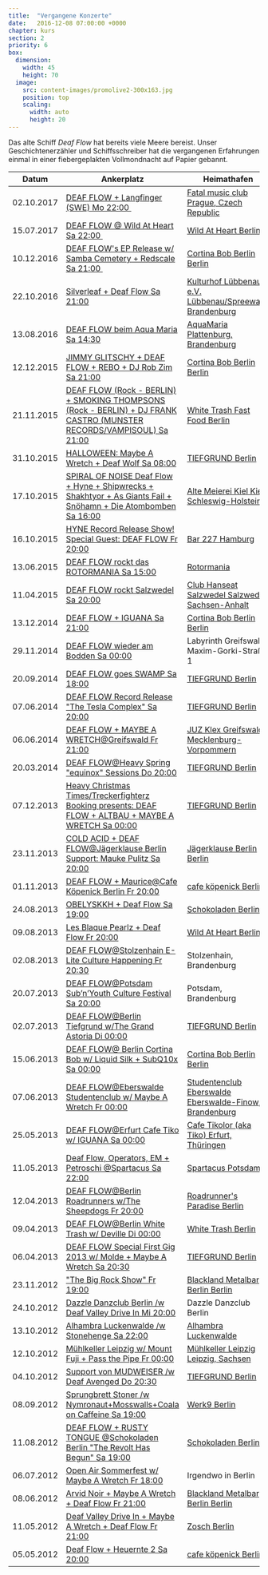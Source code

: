 ```yaml
---
title:  "Vergangene Konzerte"
date:   2016-12-08 07:00:00 +0000
chapter: kurs
section: 2
priority: 6
box:
  dimension:
    width: 45
    height: 70
  image:
    src: content-images/promolive2-300x163.jpg
    position: top
    scaling:
      width: auto
      height: 20
---
```


Das alte Schiff _Deaf Flow_ hat bereits viele Meere bereist. Unser Geschichten­erzähler und Schiffs­schreiber hat die vergangenen Erfahrungen einmal in einer fiebergeplakten Vollmondnacht auf Papier gebannt.

|**Datum**|**Ankerplatz**|**Heimathafen**|
|--- |--- |--- |
|02.10.2017|[DEAF FLOW + Langfinger (SWE) Mo 22:00 ](https://www.facebook.com/events/279316562473011/)|[Fatal music club Prague, Czech Republic](https://www.facebook.com/fatal.music.club/)|
|15.07.2017|[DEAF FLOW @ Wild At Heart Sa 22:00 ](https://www.facebook.com/events/1840293526220695/)|[Wild At Heart Berlin](https://www.facebook.com/wildatheartberlin/)|
|10.12.2016|[DEAF FLOW's EP Release w/ Samba Cemetery + Redscale Sa 21:00 ](https://www.facebook.com/events/1221993884487192/?acontext=%7B%22action_history%22%3A%22[%7B%5C%22surface%5C%22%3A%5C%22page%5C%22%2C%5C%22mechanism%5C%22%3A%5C%22main_list%5C%22%2C%5C%22extra_data%5C%22%3A%5C%22%7B%7D%5C%22%7D]%22%7D)|[Cortina Bob Berlin Berlin](https://www.facebook.com/CortinaBobBerlin/)|
|22.10.2016|[Silverleaf + Deaf Flow Sa 21:00](https://www.facebook.com/events/1034401943296493/?acontext=%7B%22action_history%22%3A%22[%7B%5C%22surface%5C%22%3A%5C%22page%5C%22%2C%5C%22mechanism%5C%22%3A%5C%22main_list%5C%22%2C%5C%22extra_data%5C%22%3A%5C%22%7B%7D%5C%22%7D]%22%7D)|[Kulturhof Lübbenau e.V. Lübbenau/Spreewald, Brandenburg](https://www.facebook.com/kulturhof.luebbenau/)|
|13.08.2016|[DEAF FLOW beim Aqua Maria Sa 14:30](https://www.facebook.com/events/1566361183656375/?acontext=%7B%22action_history%22%3A%22[%7B%5C%22surface%5C%22%3A%5C%22page%5C%22%2C%5C%22mechanism%5C%22%3A%5C%22main_list%5C%22%2C%5C%22extra_data%5C%22%3A%5C%22%7B%7D%5C%22%7D]%22%7D)|[AquaMaria Plattenburg, Brandenburg](https://www.facebook.com/aquamaria.festival/)|
|12.12.2015|[JIMMY GLITSCHY + DEAF FLOW + REBO + DJ Rob Zim Sa 21:00](https://www.facebook.com/events/628852717249600/?acontext=%7B%22action_history%22%3A%22[%7B%5C%22surface%5C%22%3A%5C%22page%5C%22%2C%5C%22mechanism%5C%22%3A%5C%22main_list%5C%22%2C%5C%22extra_data%5C%22%3A%5C%22%7B%7D%5C%22%7D]%22%7D)|[Cortina Bob Berlin Berlin](https://www.facebook.com/CortinaBobBerlin/)|
|21.11.2015|[DEAF FLOW (Rock - BERLIN) + SMOKING THOMPSONS (Rock - BERLIN) + DJ FRANK CASTRO (MUNSTER RECORDS/VAMPISOUL) Sa 21:00](https://www.facebook.com/events/385289788343412/?acontext=%7B%22action_history%22%3A%22[%7B%5C%22surface%5C%22%3A%5C%22page%5C%22%2C%5C%22mechanism%5C%22%3A%5C%22main_list%5C%22%2C%5C%22extra_data%5C%22%3A%5C%22%7B%7D%5C%22%7D]%22%7D)|[White Trаsh Fast Food Berlin](https://www.facebook.com/WhiteTrashFastFood/)|
|31.10.2015|[HALLOWEEN: Maybe A Wretch + Deaf Wolf Sa 08:00](https://www.facebook.com/events/569801159789130/?acontext=%7B%22action_history%22%3A%22[%7B%5C%22surface%5C%22%3A%5C%22page%5C%22%2C%5C%22mechanism%5C%22%3A%5C%22main_list%5C%22%2C%5C%22extra_data%5C%22%3A%5C%22%7B%7D%5C%22%7D]%22%7D)|[TIEFGRUND Berlin](https://www.facebook.com/TIEFGRUND/)|
|17.10.2015|[SPIRAL OF NOISE Deaf Flow + Hyne + Shipwrecks + Shakhtyor + As Giants Fail + Snöhamn + Die Atombomben Sa 16:00](https://www.facebook.com/events/428845057272594/?acontext=%7B%22action_history%22%3A%22[%7B%5C%22surface%5C%22%3A%5C%22page%5C%22%2C%5C%22mechanism%5C%22%3A%5C%22main_list%5C%22%2C%5C%22extra_data%5C%22%3A%5C%22%7B%7D%5C%22%7D]%22%7D)|[Alte Meierei Kiel Kiel, Schleswig-Holstein](https://www.facebook.com/altemeierei/)|
|16.10.2015|[HYNE Record Release Show! Special Guest: DEAF FLOW Fr 20:00](https://www.facebook.com/events/369857213213994/?acontext=%7B%22action_history%22%3A%22[%7B%5C%22surface%5C%22%3A%5C%22page%5C%22%2C%5C%22mechanism%5C%22%3A%5C%22main_list%5C%22%2C%5C%22extra_data%5C%22%3A%5C%22%7B%7D%5C%22%7D]%22%7D)|[Bar 227 Hamburg](https://www.facebook.com/Bar-227-94809557929/?rf=178974465568537)|
|13.06.2015|[DEAF FLOW rockt das ROTORMANIA Sa 15:00](https://www.facebook.com/events/1541202972796301/?acontext=%7B%22action_history%22%3A%22[%7B%5C%22surface%5C%22%3A%5C%22page%5C%22%2C%5C%22mechanism%5C%22%3A%5C%22main_list%5C%22%2C%5C%22extra_data%5C%22%3A%5C%22%7B%7D%5C%22%7D]%22%7D)|[Rotormania](http://zwanzig-zoll.de/rotormania/)|
|11.04.2015|[DEAF FLOW rockt Salzwedel Sa 20:00](https://www.facebook.com/events/725171820884524/?acontext=%7B%22action_history%22%3A%22[%7B%5C%22surface%5C%22%3A%5C%22page%5C%22%2C%5C%22mechanism%5C%22%3A%5C%22main_list%5C%22%2C%5C%22extra_data%5C%22%3A%5C%22%7B%7D%5C%22%7D]%22%7D)|[Club Hanseat Salzwedel Salzwedel, Sachsen-Anhalt](https://www.facebook.com/club.hanseat.salzwedel/)|
|13.12.2014|[DEAF FLOW + IGUANA Sa 21:00](https://www.facebook.com/events/271002873071843/?acontext=%7B%22action_history%22%3A%22[%7B%5C%22surface%5C%22%3A%5C%22page%5C%22%2C%5C%22mechanism%5C%22%3A%5C%22main_list%5C%22%2C%5C%22extra_data%5C%22%3A%5C%22%7B%7D%5C%22%7D]%22%7D)|[Cortina Bob Berlin Berlin](https://www.facebook.com/CortinaBobBerlin/)|
|29.11.2014|[DEAF FLOW wieder am Bodden Sa 00:00](https://www.facebook.com/events/599319480180641/?acontext=%7B%22action_history%22%3A%22[%7B%5C%22surface%5C%22%3A%5C%22page%5C%22%2C%5C%22mechanism%5C%22%3A%5C%22main_list%5C%22%2C%5C%22extra_data%5C%22%3A%5C%22%7B%7D%5C%22%7D]%22%7D)|Labyrinth Greifswald, Maxim-Gorki-Straße 1|
|20.09.2014|[DEAF FLOW goes SWAMP Sa 18:00](https://www.facebook.com/events/1559781880917540/?acontext=%7B%22action_history%22%3A%22[%7B%5C%22surface%5C%22%3A%5C%22page%5C%22%2C%5C%22mechanism%5C%22%3A%5C%22main_list%5C%22%2C%5C%22extra_data%5C%22%3A%5C%22%7B%7D%5C%22%7D]%22%7D)|[TIEFGRUND Berlin](https://www.facebook.com/TIEFGRUND/)|
|07.06.2014|[DEAF FLOW Record Release "The Tesla Complex" Sa 20:00](https://www.facebook.com/events/709518182403153/?acontext=%7B%22action_history%22%3A%22[%7B%5C%22surface%5C%22%3A%5C%22page%5C%22%2C%5C%22mechanism%5C%22%3A%5C%22main_list%5C%22%2C%5C%22extra_data%5C%22%3A%5C%22%7B%7D%5C%22%7D]%22%7D)|[TIEFGRUND Berlin](https://www.facebook.com/TIEFGRUND/)|
|06.06.2014|[DEAF FLOW + MAYBE A WRETCH@Greifswald Fr 21:00](https://www.facebook.com/events/1440611239520339/?acontext=%7B%22action_history%22%3A%22[%7B%5C%22surface%5C%22%3A%5C%22page%5C%22%2C%5C%22mechanism%5C%22%3A%5C%22main_list%5C%22%2C%5C%22extra_data%5C%22%3A%5C%22%7B%7D%5C%22%7D]%22%7D)|[JUZ Klex Greifswald, Mecklenburg-Vorpommern](https://www.facebook.com/pages/JUZ-Klex/165596656830594)|
|20.03.2014|[DEAF FLOW@Heavy Spring "equinox" Sessions Do 20:00](https://www.facebook.com/events/645986722135620/?acontext=%7B%22action_history%22%3A%22[%7B%5C%22surface%5C%22%3A%5C%22page%5C%22%2C%5C%22mechanism%5C%22%3A%5C%22main_list%5C%22%2C%5C%22extra_data%5C%22%3A%5C%22%7B%7D%5C%22%7D]%22%7D)|[TIEFGRUND Berlin](https://www.facebook.com/TIEFGRUND/)|
|07.12.2013|[Heavy Christmas Times/Treckerfighterz Booking presents: DEAF FLOW + ALTBAU + MAYBE A WRETCH Sa 00:00](https://www.facebook.com/events/316711741764687/?acontext=%7B%22action_history%22%3A%22[%7B%5C%22surface%5C%22%3A%5C%22page%5C%22%2C%5C%22mechanism%5C%22%3A%5C%22main_list%5C%22%2C%5C%22extra_data%5C%22%3A%5C%22%7B%7D%5C%22%7D]%22%7D)|[TIEFGRUND Berlin](https://www.facebook.com/TIEFGRUND/)|
|23.11.2013|[COLD ACID + DEAF FLOW@Jägerklause Berlin Support: Mauke Pulitz Sa 20:00](https://www.facebook.com/events/514688841947849/?acontext=%7B%22action_history%22%3A%22[%7B%5C%22surface%5C%22%3A%5C%22page%5C%22%2C%5C%22mechanism%5C%22%3A%5C%22main_list%5C%22%2C%5C%22extra_data%5C%22%3A%5C%22%7B%7D%5C%22%7D]%22%7D)|[Jägerklause Berlin Berlin](https://www.facebook.com/J%C3%A4gerklause-Berlin-122083534514445/)|
|01.11.2013|[DEAF FLOW + Maurice@Cafe Köpenick Berlin Fr 20:00](https://www.facebook.com/events/175949332601855/?acontext=%7B%22action_history%22%3A%22[%7B%5C%22surface%5C%22%3A%5C%22page%5C%22%2C%5C%22mechanism%5C%22%3A%5C%22main_list%5C%22%2C%5C%22extra_data%5C%22%3A%5C%22%7B%7D%5C%22%7D]%22%7D)|[cafe köpenick Berlin](https://www.facebook.com/cafekoepenick/)|
|24.08.2013|[OBELYSKKH + Deaf Flow Sa 19:00](https://www.facebook.com/events/179577305552129/?acontext=%7B%22action_history%22%3A%22[%7B%5C%22surface%5C%22%3A%5C%22page%5C%22%2C%5C%22mechanism%5C%22%3A%5C%22main_list%5C%22%2C%5C%22extra_data%5C%22%3A%5C%22%7B%7D%5C%22%7D]%22%7D)|[Schokoladen Berlin](https://www.facebook.com/schokoladen.bln/)|
|09.08.2013|[Les Blaque Pearlz + Deaf Flow Fr 20:00](https://www.facebook.com/events/352535658213334/?acontext=%7B%22action_history%22%3A%22[%7B%5C%22surface%5C%22%3A%5C%22page%5C%22%2C%5C%22mechanism%5C%22%3A%5C%22main_list%5C%22%2C%5C%22extra_data%5C%22%3A%5C%22%7B%7D%5C%22%7D]%22%7D)|[Wild At Heart Berlin](https://www.facebook.com/wildatheartberlin/)|
|02.08.2013|[DEAF FLOW@Stolzenhain E-Lite Culture Happening Fr 20:30](https://www.facebook.com/events/134286953422108/?acontext=%7B%22action_history%22%3A%22[%7B%5C%22surface%5C%22%3A%5C%22page%5C%22%2C%5C%22mechanism%5C%22%3A%5C%22main_list%5C%22%2C%5C%22extra_data%5C%22%3A%5C%22%7B%7D%5C%22%7D]%22%7D)|Stolzenhain, Brandenburg|
|20.07.2013|[DEAF FLOW@Potsdam Sub’n’Youth Culture Festival Sa 20:00](https://www.facebook.com/events/488204397894914/?acontext=%7B%22action_history%22%3A%22[%7B%5C%22surface%5C%22%3A%5C%22page%5C%22%2C%5C%22mechanism%5C%22%3A%5C%22main_list%5C%22%2C%5C%22extra_data%5C%22%3A%5C%22%7B%7D%5C%22%7D]%22%7D)|Potsdam, Brandenburg|
|02.07.2013|[DEAF FLOW@Berlin Tiefgrund w/The Grand Astoria Di 00:00](https://www.facebook.com/events/670562429626624/?acontext=%7B%22action_history%22%3A%22[%7B%5C%22surface%5C%22%3A%5C%22page%5C%22%2C%5C%22mechanism%5C%22%3A%5C%22main_list%5C%22%2C%5C%22extra_data%5C%22%3A%5C%22%7B%7D%5C%22%7D]%22%7D)|[TIEFGRUND Berlin](https://www.facebook.com/TIEFGRUND/)|
|15.06.2013|[DEAF FLOW@ Berlin Cortina Bob w/ Liquid Silk + SubQ10x Sa 00:00](https://www.facebook.com/events/384315274999320/?acontext=%7B%22action_history%22%3A%22[%7B%5C%22surface%5C%22%3A%5C%22page%5C%22%2C%5C%22mechanism%5C%22%3A%5C%22main_list%5C%22%2C%5C%22extra_data%5C%22%3A%5C%22%7B%7D%5C%22%7D]%22%7D)|[Cortina Bob Berlin Berlin](https://www.facebook.com/CortinaBobBerlin/)|
|07.06.2013|[DEAF FLOW@Eberswalde Studentenclub w/ Maybe A Wretch Fr 00:00](https://www.facebook.com/events/515081178522532/?acontext=%7B%22action_history%22%3A%22[%7B%5C%22surface%5C%22%3A%5C%22page%5C%22%2C%5C%22mechanism%5C%22%3A%5C%22main_list%5C%22%2C%5C%22extra_data%5C%22%3A%5C%22%7B%7D%5C%22%7D]%22%7D)|[Studentenclub Eberswalde Eberswalde-Finow, Brandenburg](https://www.facebook.com/studentenclub.ew/)|
|25.05.2013|[DEAF FLOW@Erfurt Cafe Tiko w/ IGUANA Sa 00:00](https://www.facebook.com/events/200426743415300/?acontext=%7B%22action_history%22%3A%22[%7B%5C%22surface%5C%22%3A%5C%22page%5C%22%2C%5C%22mechanism%5C%22%3A%5C%22main_list%5C%22%2C%5C%22extra_data%5C%22%3A%5C%22%7B%7D%5C%22%7D]%22%7D)|[Cafe Tikolor (aka Tiko) Erfurt, Thüringen](https://www.facebook.com/CafeTikolor/)|
|11.05.2013|[Deaf Flow, Operators, EM + Petroschi @Spartacus Sa 22:00](https://www.facebook.com/events/419555464797797/?acontext=%7B%22action_history%22%3A%22[%7B%5C%22surface%5C%22%3A%5C%22page%5C%22%2C%5C%22mechanism%5C%22%3A%5C%22main_list%5C%22%2C%5C%22extra_data%5C%22%3A%5C%22%7B%7D%5C%22%7D]%22%7D)|[Spartacus Potsdam](https://www.spartacus-potsdam.de)|
|12.04.2013|[DEAF FLOW@Berlin Roadrunners w/The Sheepdogs Fr 20:00](https://www.facebook.com/events/594642213880914/?acontext=%7B%22action_history%22%3A%22[%7B%5C%22surface%5C%22%3A%5C%22page%5C%22%2C%5C%22mechanism%5C%22%3A%5C%22main_list%5C%22%2C%5C%22extra_data%5C%22%3A%5C%22%7B%7D%5C%22%7D]%22%7D)|[Roadrunner's Paradise Berlin](http://www.roadrunners-paradise.de/)|
|09.04.2013|[DEAF FLOW@Berlin White Trash w/ Deville Di 00:00](https://www.facebook.com/events/399571813464801/?acontext=%7B%22action_history%22%3A%22[%7B%5C%22surface%5C%22%3A%5C%22page%5C%22%2C%5C%22mechanism%5C%22%3A%5C%22main_list%5C%22%2C%5C%22extra_data%5C%22%3A%5C%22%7B%7D%5C%22%7D]%22%7D)|[White Trash Berlin](http://www.whitetrashfastfood.com)|
|06.04.2013|[DEAF FLOW Special First Gig 2013 w/ Molde + Maybe A Wretch Sa 20:30](https://www.facebook.com/events/373613089419857/?acontext=%7B%22action_history%22%3A%22[%7B%5C%22surface%5C%22%3A%5C%22page%5C%22%2C%5C%22mechanism%5C%22%3A%5C%22main_list%5C%22%2C%5C%22extra_data%5C%22%3A%5C%22%7B%7D%5C%22%7D]%22%7D)|[TIEFGRUND Berlin](https://www.facebook.com/TIEFGRUND/)|
|23.11.2012|["The Big Rock Show" Fr 19:00](https://www.facebook.com/events/442447405799779/?acontext=%7B%22action_history%22%3A%22[%7B%5C%22surface%5C%22%3A%5C%22page%5C%22%2C%5C%22mechanism%5C%22%3A%5C%22main_list%5C%22%2C%5C%22extra_data%5C%22%3A%5C%22%7B%7D%5C%22%7D]%22%7D)|[Blackland Metalbar Berlin Berlin](https://www.facebook.com/pages/Blackland-Metalbar-Berlin/108521699215908)|
|24.10.2012|[Dazzle Danzclub Berlin /w Deaf Valley Drive In Mi 20:00](https://www.facebook.com/events/452030758152696/?acontext=%7B%22action_history%22%3A%22[%7B%5C%22surface%5C%22%3A%5C%22page%5C%22%2C%5C%22mechanism%5C%22%3A%5C%22main_list%5C%22%2C%5C%22extra_data%5C%22%3A%5C%22%7B%7D%5C%22%7D]%22%7D)|Dazzle Danzclub Berlin|
|13.10.2012|[Alhambra Luckenwalde /w Stonehenge Sa 22:00](https://www.facebook.com/events/353098971444366/?acontext=%7B%22action_history%22%3A%22[%7B%5C%22surface%5C%22%3A%5C%22page%5C%22%2C%5C%22mechanism%5C%22%3A%5C%22main_list%5C%22%2C%5C%22extra_data%5C%22%3A%5C%22%7B%7D%5C%22%7D]%22%7D)|[Alhambra Luckenwalde](https://www.facebook.com/musikundkultur/)|
|12.10.2012|[Mühlkeller Leipzig w/ Mount Fuji + Pass the Pipe Fr 00:00](https://www.facebook.com/events/206179436168777/?acontext=%7B%22action_history%22%3A%22[%7B%5C%22surface%5C%22%3A%5C%22page%5C%22%2C%5C%22mechanism%5C%22%3A%5C%22main_list%5C%22%2C%5C%22extra_data%5C%22%3A%5C%22%7B%7D%5C%22%7D]%22%7D)|[Mühlkeller Leipzig Leipzig, Sachsen](https://www.facebook.com/MuehlkellerLeipzig/)|
|04.10.2012|[Support von MUDWEISER /w Deaf Avenged Do 20:30](https://www.facebook.com/events/286585378123679/?acontext=%7B%22action_history%22%3A%22[%7B%5C%22surface%5C%22%3A%5C%22page%5C%22%2C%5C%22mechanism%5C%22%3A%5C%22main_list%5C%22%2C%5C%22extra_data%5C%22%3A%5C%22%7B%7D%5C%22%7D]%22%7D)|[TIEFGRUND Berlin](https://www.facebook.com/TIEFGRUND/)|
|08.09.2012|[Sprungbrett Stoner /w Nymronaut+Mosswalls+Coala on Caffeine Sa 19:00](https://www.facebook.com/events/408349079222847/?acontext=%7B%22action_history%22%3A%22[%7B%5C%22surface%5C%22%3A%5C%22page%5C%22%2C%5C%22mechanism%5C%22%3A%5C%22main_list%5C%22%2C%5C%22extra_data%5C%22%3A%5C%22%7B%7D%5C%22%7D]%22%7D)|[Werk9 Berlin](https://www.facebook.com/Werk9/)|
|11.08.2012|[DEAF FLOW + RUSTY TONGUE @Schokoladen Berlin "The Revolt Has Begun" Sa 19:00](https://www.facebook.com/events/118950498247339/?acontext=%7B%22action_history%22%3A%22[%7B%5C%22surface%5C%22%3A%5C%22page%5C%22%2C%5C%22mechanism%5C%22%3A%5C%22main_list%5C%22%2C%5C%22extra_data%5C%22%3A%5C%22%7B%7D%5C%22%7D]%22%7D)|[Schokoladen Berlin](https://www.facebook.com/schokoladen.bln/)|
|06.07.2012|[Open Air Sommerfest w/ Maybe A Wretch Fr 18:00](https://www.facebook.com/events/404618676247356/?acontext=%7B%22action_history%22%3A%22[%7B%5C%22surface%5C%22%3A%5C%22page%5C%22%2C%5C%22mechanism%5C%22%3A%5C%22main_list%5C%22%2C%5C%22extra_data%5C%22%3A%5C%22%7B%7D%5C%22%7D]%22%7D)|Irgendwo in Berlin|
|08.06.2012|[Arvid Noir + Maybe A Wretch + Deaf Flow Fr 21:00](https://www.facebook.com/events/896344390408765/?acontext=%7B%22action_history%22%3A%22[%7B%5C%22surface%5C%22%3A%5C%22page%5C%22%2C%5C%22mechanism%5C%22%3A%5C%22main_list%5C%22%2C%5C%22extra_data%5C%22%3A%5C%22%7B%7D%5C%22%7D]%22%7D)|[Blackland Metalbar Berlin Berlin](https://www.facebook.com/pages/Blackland-Metalbar-Berlin/108521699215908)|
|11.05.2012|[Deaf Valley Drive In + Maybe A Wretch + Deaf Flow Fr 21:00](https://www.facebook.com/events/1031383366954958/?acontext=%7B%22action_history%22%3A%22[%7B%5C%22surface%5C%22%3A%5C%22page%5C%22%2C%5C%22mechanism%5C%22%3A%5C%22main_list%5C%22%2C%5C%22extra_data%5C%22%3A%5C%22%7B%7D%5C%22%7D]%22%7D)|[Zosch Berlin](https://www.facebook.com/pages/Zosch/164755800231621)|
|05.05.2012|[Deaf Flow + Heuernte 2 Sa 20:00](https://www.facebook.com/events/742102875907826/?acontext=%7B%22action_history%22%3A%22[%7B%5C%22surface%5C%22%3A%5C%22page%5C%22%2C%5C%22mechanism%5C%22%3A%5C%22main_list%5C%22%2C%5C%22extra_data%5C%22%3A%5C%22%7B%7D%5C%22%7D]%22%7D)|[cafe köpenick Berlin](https://www.facebook.com/cafekoepenick/)|
